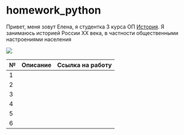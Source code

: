 # homework_python
Привет, меня зовут Елена, я студентка 3 курса ОП [История](https://www.hse.ru/ba/hist/). Я занимаюсь историей России XX века, в частности общественными настроениями населения 


![](https://cs5.pikabu.ru/post_img/2015/06/29/11/1435601638_460139212.jpg)

№|Описание|Ссылка на работу
---|:---:|---:
1||
2||
3||
4||
5||
6||
